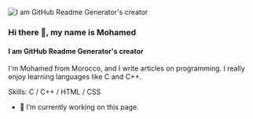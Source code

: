 ![I am GitHub Readme Generator's creator](https://x.com/ChrolloM3d/header_photo)
### Hi there 👋, my name is Mohamed
#### I am GitHub Readme Generator's creator


I'm Mohamed from Morocco, and I write articles on programming. I really enjoy learning languages like C and C++.

Skills: C / C++ / HTML / CSS 

- 🔭 I’m currently working on this page. 




